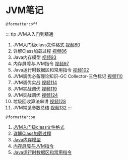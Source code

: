 # JVM笔记

`@formatter:off`

::: tip JVM从入门到精通
1. JVM入门级class文件格式 [视频80](https://ke.qq.com/webcourse/index.html#cid=398381&term_id=100475149&taid=3385671180227629&type=1024&vid=5285890795254417183)
2. 详解Class加载过程 [视频86](https://ke.qq.com/webcourse/index.html#cid=398381&term_id=100475149&taid=3385696950031405&type=1024&vid=5285890795495098927)
3. Java内存模型 [视频93](https://ke.qq.com/webcourse/index.html#cid=398381&term_id=100475149&taid=4067196590756909&type=1024&vid=5285890795710259061)
4. 内存屏障与JVM指令 [视频97](https://ke.qq.com/webcourse/index.html#cid=398381&term_id=100475149&taid=4067213770626093&type=1024&vid=5285890795920195540)
5. Java运行时数据区和常用指令 [视频102](https://ke.qq.com/webcourse/index.html#cid=398381&term_id=100475149&taid=4067235245462573&type=1024&vid=5285890796130155429)
6. JVM调优必备理论知识-GC Collector-三色标记 [视频110](https://ke.qq.com/webcourse/index.html#cid=398381&term_id=100475149&taid=4067269605200941&type=1024&vid=5285890796558161975)
7. JVM调优实战 [视频114](https://ke.qq.com/webcourse/index.html#cid=398381&term_id=100475149&taid=4067286785070125&type=1024&vid=5285890796770442292)
8. JVM实战调优 [视频119](https://ke.qq.com/webcourse/index.html#cid=398381&term_id=100475149&taid=4067308259906605&type=1024&vid=5285890797005699401)
9. JVM实战调优 [视频124](https://ke.qq.com/webcourse/index.html#cid=398381&term_id=100475149&taid=4067329734743085&type=1024&vid=5285890797384112958)
10. 垃圾回收算法串讲 [视频128](https://ke.qq.com/webcourse/index.html#cid=398381&term_id=100475149&taid=4067346914612269&type=1024&vid=5285890797630925075)
11. JVM常见参数总结 [视频132](https://ke.qq.com/webcourse/index.html#cid=398381&term_id=100475149&taid=4067364094481453&type=1024&vid=5285890797958593897)
:::

`@formatter:on`

1. [JVM入门级class文件格式](jvm1.md)
2. [详解Class加载过程](jvm2.md)
3. [Java内存模型](jvm3.md)
4. [内存屏障与JVM指令](jvm4.md)
5. [Java运行时数据区和常用指令](jvm5.md)
